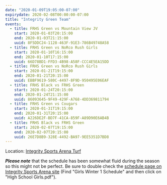 ```yaml
---
date: "2020-01-09T19:05:00-07:00"
expirydate: 2020-02-08T00:00:00-07:00
title: "Integrity Green Team"
events:
  - title: FRHS Green vs Mountain View JV
    start: 2020-01-03T20:15:00
    end: 2020-01-03T21:15:00
    uuid: 8F5DDC24-1128-463F-91E3-786B49748A58
  - title: FRHS Green vs NoRco Rush Girls
    start: 2020-01-10T16:15:00
    end: 2020-01-10T17:15:00
    uuid: 66D78BD1-FFD3-4B98-A58F-CCC4E5EA15DD
  - title: FRHS Green vs NoRco Rush Girls
    start: 2020-01-21T19:15:00
    end: 2020-01-21T20:15:00
    uuid: EBBF9619-580C-4497-8F9D-950495E06EAF
  - title: FRHS Black vs FRHS Green
    start: 2020-01-24T20:15:00
    end: 2020-01-24T21:15:00
    uuid: 86093645-9F49-429F-A768-4DD369811794
  - title: FRHS Green vs Cougars
    start: 2020-01-31T19:15:00
    end: 2020-01-31T20:15:00
    uuid: A226DE2F-BD7F-41CA-859F-A89D90E6AB4B
  - title: FRHS Black vs FRHS Green
    start: 2020-02-07T19:15:00
    end: 2020-02-07T20:15:00
    uuid: 26E7D8B9-328E-4492-BA97-9EE5351D7BD8
---
```


<!--more-->

Location: [Integrity Sports Arena Turf][turf]

***Please note*** that the schedule has been somewhat fluid during the season so
this might not be perfect. Be sure to double check the [schedule page on
Integrity Sports Arena site][integrity-schedules] (Find "Girls Winter 1
Schedule" and then click on "High School Girls.pdf").

[turf]: https://goo.gl/maps/WpukCdeTWav2LHa9A
[integrity-schedules]: https://integritysportsarena.com/res/soccerschedulescores
